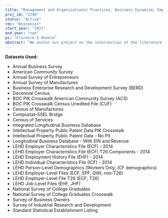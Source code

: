 ```yaml
---
title: "Management and Organizational Practices, Business Dynamism, Employee Sorting, and Entrepreneurship"
proj_id: "2296"
status: "Active"
rdc: "Wisconsin"
start_year: "2021"
end_year: "nan"
pi: "Florence E Honore"
abstract: "We anchor our project on the intersection of the literature on management and organizational practices and on entrepreneurship. We will focus on three main research questions: how do management and organizational practices relate to the rate and direction of entrepreneurial spinouts generated from an establishment? How do organizational practices influence the extent to which firms attract or lose employees, as well as the characteristics of employees who join and depart an establishment? How does early employees' industry experience affect the managerial practices adopted by new establishments? How long does this effect persist? Answering these research questions will contribute to the debate on the drivers of business dynamism and it should lead to a much better understanding of why it may be changing over time and what the prospects for the future are. Furthermore, the study will improve our understanding of why employees decide to found new firms, and, more broadly, the relationship between management at incumbent firms and the rate and direction of entrepreneurial activity. Finally, the study will improve our understanding of how early employees affect the adoption of managerial practices in new establishments. Our primary data sources for the three research questions will be the LEHD, the LBD, the BRB, the ASM, the CM and the MOPS survey."
---
```


**Datasets Used:**

  - Annual Business Survey 
  - American Community Survey 
  - Annual Survey of Entrepreneurs 
  - Annual Survey of Manufactures 
  - Business Enterprise Research and Development Survey (BERD) 
  - Decennial Census 
  - BOC PIK Crosswalk American Community Survey (ACS) 
  - BOC PIK Crosswalk Census Unedited File (CUF) 
  - Census of Manufactures 
  - Compustat-SSEL Bridge 
  - Census of Services 
  - Integrated Longitudinal Business Database 
  - Intellectual Property Public Patent Data PIK Crosswalk 
  - Intellectual Property Public Patent Data - No PII 
  - Longitudinal Business Database - With EIN and Revenue 
  - LEHD Employer Characteristics File (ECF) - 2014 
  - LEHD Employer Characteristics File (ECF) T26 Components - 2014 
  - LEHD Employment History File (EHF) - 2014 
  - LEHD Individual Characteristics File (ICF) - 2014 
  - LEHD Person-Level Demographics (Workers Only; ICF demographics) 
  - LEHD Employer-Level Files (ECF, SPF, QWI; non-T26) 
  - LEHD Employer-Level File T26 (ECF; T26) 
  - LEHD Job-Level Files (EHF, JHF) 
  - National Survey of College Graduates 
  - National Survey of College Graduates Crosswalk 
  - Survey of Business Owners 
  - Survey of Industrial Research and Development 
  - Standard Statistical Establishment Listing 

